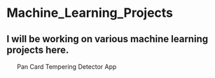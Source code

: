 ﻿# Machine_Learning_Projects
## I will be working on various machine learning projects here.
<ol>Pan Card Tempering Detector App</ol>
